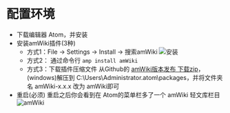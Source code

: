 # 配置环境

- 下载编辑器 Atom，并安装
- 安装amWiki插件(3种)
  - 方式1：File -> Settings -> Install -> 搜索amWiki ![安装](/blog/img/html/lx1.png)
  - 方式2： 通过命令行 `amp install amWiki`
  - 方式3：下载插件压缩文件 从Github的 [amWiki版本发布 下载zip](https://github.com/TevinLi/amWiki/releases)，(windows)解压到 C:\Users\Administrator.atom\packages，并将文件夹名 amWiki-x.x.x 改为 amWiki即可
- 重启(必须) 重启之后你会看到在 Atom的菜单栏多了一个 amWiki 轻文库栏目
  ![amWiki](/blog/img/html/lx2.png)
